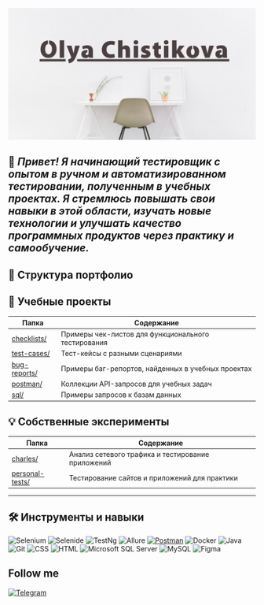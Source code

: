 ![Header](https://github.com/OlyaChistikova/OlyaChistikova/blob/main/OlyaChistikova/asserts/Background.png)

## 👋 *Привет! Я начинающий тестировщик с опытом в ручном и автоматизированном тестировании, полученным в учебных проектах. Я стремлюсь повышать свои навыки в этой области, изучать новые технологии и улучшать качество программных продуктов через практику и самообучение.*

## 📂 Структура портфолио

## 📝 Учебные проекты
| Папка | Содержание |
|-------|------------|
| [checklists/]([checklists/](https://docs.google.com/document/d/1pZWoAyXjRg6CtEK8xflh4zudvyDQpUY6I9MHJT4o34c/edit?usp=sharing)) | Примеры чек-листов для функционального тестирования |
| [test-cases/](test-cases/) | Тест-кейсы с разными сценариями |
| [bug-reports/](bug-reports/) | Примеры баг-репортов, найденных в учебных проектах |
| [postman/](postman/) | Коллекции API-запросов для учебных задач |
| [sql/](sql/) | Примеры запросов к базам данных |

## 💡 Собственные эксперименты
| Папка | Содержание |
|-------|------------|
| [charles/](charles/) | Анализ сетевого трафика и тестирование приложений |
| [personal-tests/](personal-tests/) | Тестирование сайтов и приложений для практики |

---

## 🛠️ Инструменты и навыки
![Selenium](https://img.shields.io/badge/Selenium-43B02A?logo=selenium&logoColor=fff)
![Selenide](https://custom-icon-badges.demolab.com/badge/selenide-4479A1)
![TestNg](https://img.shields.io/badge/TestNG-CC2927)
![Allure](https://custom-icon-badges.demolab.com/badge/Allure-F24E1E?logo=logo-report-sign)
[![Postman](https://img.shields.io/badge/Postman-FF6C37?logo=postman&logoColor=white)](#)
![Docker](https://img.shields.io/badge/Docker-2496ED?logo=docker&logoColor=fff)
![Java](https://img.shields.io/badge/Java-%23ED8B00.svg?logo=openjdk&logoColor=white)
![Git](https://img.shields.io/badge/Git-F05032?logo=git&logoColor=fff)
![CSS](https://img.shields.io/badge/CSS-639?logo=css&logoColor=fff)
![HTML](https://img.shields.io/badge/HTML-%23E34F26.svg?logo=html5&logoColor=white)
![Microsoft SQL Server](https://custom-icon-badges.demolab.com/badge/Microsoft%20SQL%20Server-CC2927?logo=mssqlserver-white&logoColor=white)
![MySQL](https://img.shields.io/badge/MySQL-4479A1?logo=mysql&logoColor=fff)
![Figma](https://img.shields.io/badge/Figma-F24E1E?logo=figma&logoColor=white)

## Follow me
[![Telegram](https://img.shields.io/badge/Telegram-2CA5E0?logo=telegram&logoColor=white)](https://t.me/liolika)

